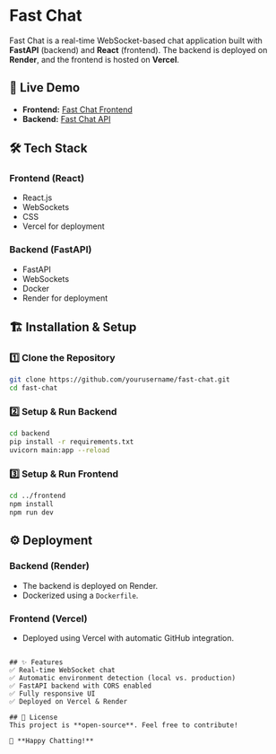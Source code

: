 # Fast Chat

Fast Chat is a real-time WebSocket-based chat application built with **FastAPI** (backend) and **React** (frontend). The backend is deployed on **Render**, and the frontend is hosted on **Vercel**.

## 🚀 Live Demo

- **Frontend:** [Fast Chat Frontend](https://fast-chat-navy.vercel.app/)
- **Backend:** [Fast Chat API](https://fastchat-q0dc.onrender.com)

## 🛠 Tech Stack

### **Frontend (React)**
- React.js
- WebSockets
- CSS
- Vercel for deployment

### **Backend (FastAPI)**
- FastAPI
- WebSockets
- Docker
- Render for deployment

## 🏗️ Installation & Setup

### **1️⃣ Clone the Repository**
```sh
git clone https://github.com/yourusername/fast-chat.git
cd fast-chat
```

### **2️⃣ Setup & Run Backend**
```sh
cd backend
pip install -r requirements.txt
uvicorn main:app --reload
```

### **3️⃣ Setup & Run Frontend**
```sh
cd ../frontend
npm install
npm run dev
```

## ⚙️ Deployment

### **Backend (Render)**
- The backend is deployed on Render.
- Dockerized using a `Dockerfile`.

### **Frontend (Vercel)**
- Deployed using Vercel with automatic GitHub integration.
```

## ✨ Features
✅ Real-time WebSocket chat
✅ Automatic environment detection (local vs. production)
✅ FastAPI backend with CORS enabled
✅ Fully responsive UI
✅ Deployed on Vercel & Render

## 📜 License
This project is **open-source**. Feel free to contribute!

🚀 **Happy Chatting!**

